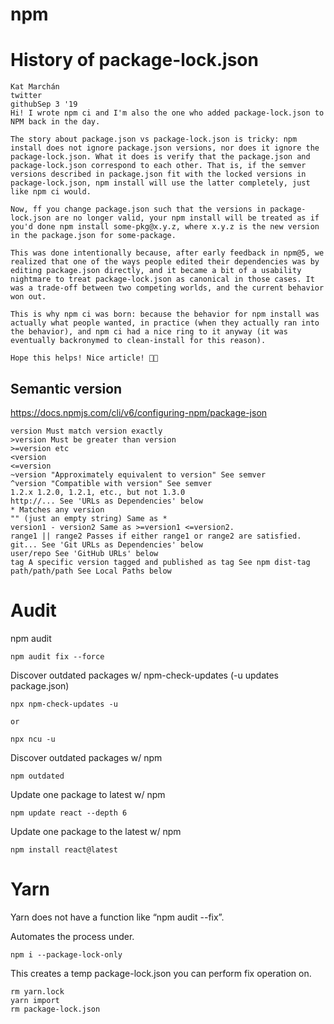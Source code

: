 # npm
# History of package-lock.json
```
Kat Marchán
twitter
githubSep 3 '19
Hi! I wrote npm ci and I'm also the one who added package-lock.json to NPM back in the day.

The story about package.json vs package-lock.json is tricky: npm install does not ignore package.json versions, nor does it ignore the package-lock.json. What it does is verify that the package.json and package-lock.json correspond to each other. That is, if the semver versions described in package.json fit with the locked versions in package-lock.json, npm install will use the latter completely, just like npm ci would.

Now, ff you change package.json such that the versions in package-lock.json are no longer valid, your npm install will be treated as if you'd done npm install some-pkg@x.y.z, where x.y.z is the new version in the package.json for some-package.

This was done intentionally because, after early feedback in npm@5, we realized that one of the ways people edited their dependencies was by editing package.json directly, and it became a bit of a usability nightmare to treat package-lock.json as canonical in those cases. It was a trade-off between two competing worlds, and the current behavior won out.

This is why npm ci was born: because the behavior for npm install was actually what people wanted, in practice (when they actually ran into the behavior), and npm ci had a nice ring to it anyway (it was eventually backronymed to clean-install for this reason).

Hope this helps! Nice article! 👍🏼
```

## Semantic version
https://docs.npmjs.com/cli/v6/configuring-npm/package-json

```
version Must match version exactly
>version Must be greater than version
>=version etc
<version
<=version
~version "Approximately equivalent to version" See semver
^version "Compatible with version" See semver
1.2.x 1.2.0, 1.2.1, etc., but not 1.3.0
http://... See 'URLs as Dependencies' below
* Matches any version
"" (just an empty string) Same as *
version1 - version2 Same as >=version1 <=version2.
range1 || range2 Passes if either range1 or range2 are satisfied.
git... See 'Git URLs as Dependencies' below
user/repo See 'GitHub URLs' below
tag A specific version tagged and published as tag See npm dist-tag
path/path/path See Local Paths below
```
# Audit
npm audit
```
npm audit fix --force
```

Discover outdated packages w/ npm-check-updates (-u updates package.json)
```
npx npm-check-updates -u

or 

npx ncu -u
```

Discover outdated packages w/ npm
```
npm outdated
```

Update one package to latest w/ npm
```
npm update react --depth 6
```

Update one package to the latest w/ npm
```
npm install react@latest
```

# Yarn
Yarn does not have a function like “npm audit --fix”.

Automates the process under.
```
npm i --package-lock-only
```

This creates a temp package-lock.json you can perform fix operation on.
```
rm yarn.lock
yarn import
rm package-lock.json
```

